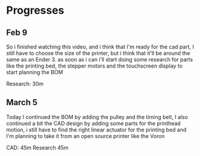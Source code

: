 # Progresses
## Feb 9

So i finished watching this video, and i think that I'm ready for the cad part, I still have to choose the size of the printer, but i think that it'll be around the same as an Ender 3. as soon as i can i'll start doing some research for parts like the printing bed, the stepper motors and the touchscreen display to start planning the BOM

Research: 30m

## March 5

Today I continued the BOM by adding the pulley and the timing belt, I also continued a bit the CAD design by adding some parts for the printhead motion, i still have to find the right linear actuator for the printing bed and I'm planning to take it from an open source printer like the Voron

CAD: 45m
Research 45m
